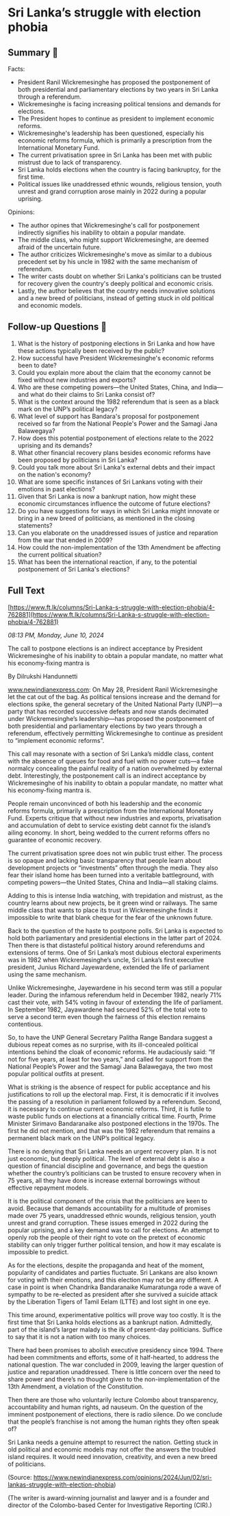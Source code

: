 # Sri Lanka’s struggle with election phobia

## Summary 🤖

Facts:

- President Ranil Wickremesinghe has proposed the postponement of both presidential and parliamentary elections by two years in Sri Lanka through a referendum. 
- Wickremesinghe is facing increasing political tensions and demands for elections. 
- The President hopes to continue as president to implement economic reforms.
- Wickremesinghe's leadership has been questioned, especially his economic reforms formula, which is primarily a prescription from the International Monetary Fund.
- The current privatisation spree in Sri Lanka has been met with public mistrust due to lack of transparency.
- Sri Lanka holds elections when the country is facing bankruptcy, for the first time.
- Political issues like unaddressed ethnic wounds, religious tension, youth unrest and grand corruption arose mainly in 2022 during a popular uprising.

Opinions:

- The author opines that Wickremesinghe's call for postponement indirectly signifies his inability to obtain a popular mandate.
- The middle class, who might support Wickremesinghe, are deemed afraid of the uncertain future.
- The author criticizes Wickremesinghe's move as similar to a dubious precedent set by his uncle in 1982 with the same mechanism of referendum.
- The writer casts doubt on whether Sri Lanka's politicians can be trusted for recovery given the country's deeply political and economic crisis.
- Lastly, the author believes that the country needs innovative solutions and a new breed of politicians, instead of getting stuck in old political and economic models.

## Follow-up Questions 🤖

1. What is the history of postponing elections in Sri Lanka and how have these actions typically been received by the public?
2. How successful have President Wickremesinghe's economic reforms been to date? 
3. Could you explain more about the claim that the economy cannot be fixed without new industries and exports?
4. Who are these competing powers—the United States, China, and India—and what do their claims to Sri Lanka consist of? 
5. What is the context around the 1982 referendum that is seen as a black mark on the UNP’s political legacy? 
6. What level of support has Bandara's proposal for postponement received so far from the National People's Power and the Samagi Jana Balawegaya?
7. How does this potential postponement of elections relate to the 2022 uprising and its demands?
8. What other financial recovery plans besides economic reforms have been proposed by politicians in Sri Lanka? 
9. Could you talk more about Sri Lanka's external debts and their impact on the nation's economy?
10. What are some specific instances of Sri Lankans voting with their emotions in past elections?
11. Given that Sri Lanka is now a bankrupt nation, how might these economic circumstances influence the outcome of future elections?
12. Do you have suggestions for ways in which Sri Lanka might innovate or bring in a new breed of politicians, as mentioned in the closing statements?
13. Can you elaborate on the unaddressed issues of justice and reparation from the war that ended in 2009?
14. How could the non-implementation of the 13th Amendment be affecting the current political situation?
15. What has been the international reaction, if any, to the potential postponement of Sri Lanka's elections?

## Full Text

[https://www.ft.lk/columns/Sri-Lanka-s-struggle-with-election-phobia/4-762881](https://www.ft.lk/columns/Sri-Lanka-s-struggle-with-election-phobia/4-762881)

*08:13 PM, Monday, June 10, 2024*

The call to postpone elections is an indirect acceptance by President Wickremesinghe of his inability to obtain a popular mandate, no matter what his economy-fixing mantra is

By Dilrukshi Handunnetti

www.newindianexpress.com: On May 28, President Ranil Wickremesinghe let the cat out of the bag. As political tensions increase and the demand for elections spike, the general secretary of the United National Party (UNP)—a party that has recorded successive defeats and now stands decimated under Wickremesinghe’s leadership—has proposed the postponement of both presidential and parliamentary elections by two years through a referendum, effectively permitting Wickremesinghe to continue as president to “implement economic reforms”.

This call may resonate with a section of Sri Lanka’s middle class, content with the absence of queues for food and fuel with no power cuts—a fake normalcy concealing the painful reality of a nation overwhelmed by external debt. Interestingly, the postponement call is an indirect acceptance by Wickremesinghe of his inability to obtain a popular mandate, no matter what his economy-fixing mantra is.

People remain unconvinced of both his leadership and the economic reforms formula, primarily a prescription from the International Monetary Fund. Experts critique that without new industries and exports, privatisation and accumulation of debt to service existing debt cannot fix the island’s ailing economy. In short, being wedded to the current reforms offers no guarantee of economic recovery.

The current privatisation spree does not win public trust either. The process is so opaque and lacking basic transparency that people learn about development projects or “investments” often through the media. They also fear their island home has been turned into a veritable battleground, with competing powers—the United States, China and India—all staking claims.

Adding to this is intense India watching, with trepidation and mistrust, as the country learns about new projects, be it green wind or railways. The same middle class that wants to place its trust in Wickremesinghe finds it impossible to write that blank cheque for the fear of the unknown future.

Back to the question of the haste to postpone polls. Sri Lanka is expected to hold both parliamentary and presidential elections in the latter part of 2024. Then there is that distasteful political history around referendums and extensions of terms. One of Sri Lanka’s most dubious electoral experiments was in 1982 when Wickremesinghe’s uncle, Sri Lanka’s first executive president, Junius Richard Jayewardene, extended the life of parliament using the same mechanism.

Unlike Wickremesinghe, Jayewardene in his second term was still a popular leader. During the infamous referendum held in December 1982, nearly 71% cast their vote, with 54% voting in favour of extending the life of parliament. In September 1982, Jayawardene had secured 52% of the total vote to serve a second term even though the fairness of this election remains contentious.

So, to have the UNP General Secretary Palitha Range Bandara suggest a dubious repeat comes as no surprise, with its ill-concealed political intentions behind the cloak of economic reforms. He audaciously said: “If not for five years, at least for two years,” and called for support from the National People’s Power and the Samagi Jana Balawegaya, the two most popular political outfits at present.

What is striking is the absence of respect for public acceptance and his justifications to roll up the electoral map. First, it is democratic if it involves the passing of a resolution in parliament followed by a referendum. Second, it is necessary to continue current economic reforms. Third, it is futile to waste public funds on elections at a financially critical time. Fourth, Prime Minister Sirimavo Bandaranaike also postponed elections in the 1970s. The first he did not mention, and that was the 1982 referendum that remains a permanent black mark on the UNP’s political legacy.

There is no denying that Sri Lanka needs an urgent recovery plan. It is not just economic, but deeply political. The level of external debt is also a question of financial discipline and governance, and begs the question whether the country’s politicians can be trusted to ensure recovery when in 75 years, all they have done is increase external borrowings without effective repayment models.

It is the political component of the crisis that the politicians are keen to avoid. Because that demands accountability for a multitude of promises made over 75 years, unaddressed ethnic wounds, religious tension, youth unrest and grand corruption. These issues emerged in 2022 during the popular uprising, and a key demand was to call for elections. An attempt to openly rob the people of their right to vote on the pretext of economic stability can only trigger further political tension, and how it may escalate is impossible to predict.

As for the elections, despite the propaganda and heat of the moment, popularity of candidates and parties fluctuate. Sri Lankans are also known for voting with their emotions, and this election may not be any different. A case in point is when Chandrika Bandaranaike Kumaratunga rode a wave of sympathy to be re-elected as president after she survived a suicide attack by the Liberation Tigers of Tamil Eelam (LTTE) and lost sight in one eye.

This time around, experimentative politics will prove way too costly. It is the first time that Sri Lanka holds elections as a bankrupt nation. Admittedly, part of the island’s larger malady is the ilk of present-day politicians. Suffice to say that it is not a nation with too many choices.

There had been promises to abolish executive presidency since 1994. There had been commitments and efforts, some of it half-hearted, to address the national question. The war concluded in 2009, leaving the larger question of justice and reparation unaddressed. There is little concern over the need to share power and there’s no thought given to the non-implementation of the 13th Amendment, a violation of the Constitution.

Then there are those who voluntarily lecture Colombo about transparency, accountability and human rights, ad nauseum. On the question of the imminent postponement of elections, there is radio silence. Do we conclude that the people’s franchise is not among the human rights they often speak of?

Sri Lanka needs a genuine attempt to resurrect the nation. Getting stuck in old political and economic models may not offer the answers the troubled island requires. It would need innovation, creativity, and even a new breed of politicians.

(Source: https://www.newindianexpress.com/opinions/2024/Jun/02/sri-lankas-struggle-with-election-phobia)

(The writer is award-winning journalist and lawyer and is a founder and director of the Colombo-based Center for Investigative Reporting (CIR).)

